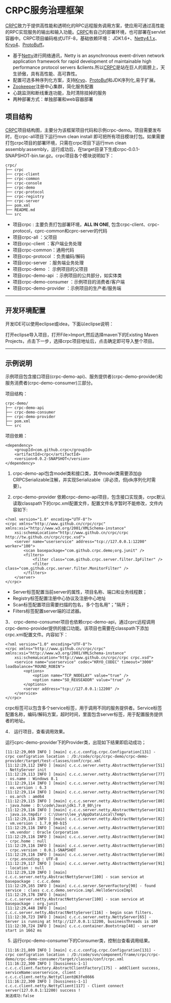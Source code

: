 # CRPC服务治理框架

[CRPC](http://www.github.com/leeyazhou)致力于提供高性能和透明化的RPC远程服务调用方案，使应用可通过高性能的RPC实现服务的输出和输入功能。[CRPC](http://www.github.cn/)有自己的部署环境，也可部署在servlet容器中。CRPC项目编码格式UTF-8，基础依赖环境： JDK1.6+、[Netty4.1.x](http://netty.io/)、[Kryo4](https://github.com/EsotericSoftware/kryo)、[ProtoBuff](https://github.com/google/protobuf/)。

* 基于[Netty](http://netty.io/)进行网络通讯，Netty is an asynchronous event-driven network application framework for rapid development of maintainable high performance protocol servers &amp;clients.所以[CRPC](http://www.github.cn/)是站在巨人的肩膀上，天生骄傲，具有高性能、高可靠性。
* 配置可选多种序列化方案，支持[Kryo](https://github.com/EsotericSoftware/kryo)、[ProtoBuf](https://github.com/google/protobuf/)和JDK序列化,易于扩展。
* [Zookeeper](https://zookeeper.apache.org/)注册中心集群，简化服务配置
* 心跳监测和断线重连功能，及时清除挂掉的服务
* 两种部署方式：单独部署和web容器部署

## 项目结构
[CRPC](http://www.github.cn/)项目结构图，主要分为该框架项目代码和示例crpc-demo。项目需要发布时，在crpc-all项目下运行mvn clean install 即可把所有项目模块打包。如果需要打包crpc项目的部署环境，只需在crpc项目下运行mvn clean assembly:assembly，运行成功后，在target目录下生成crpc-0.0.1-SNAPSHOT-bin.tar.gz。crpc项目各个模块说明如下：

```
crpc/
├── crpc
├── crpc-client
├── crpc-common
├── crpc-console
├── crpc-demo
├── crpc-protocol
├── crpc-registry
├── crpc-server
├── pom.xml
├── README.md
└── src
```


* 项目crpc : 主要负责打包部署环境，**ALL IN ONE**, 包含crpc-client、crpc-protocol，cprc-common和cprc-server的代码
* 项目crpc-all ：父项目
* 项目crpc-client ：客户端业务处理
* 项目crpc-common：通用代码
* 项目crpc-protocol ：负责编码/解码
* 项目crpc-server ：服务端业务处理
* 项目crpc-demo ： 示例项目的父项目
* 项目crpc-demo-api ：示例项目的公共部分，如实体类
* 项目crpc-demo-consumer ：示例项目的消费者/客户端
* 项目crpc-demo-provider ：示例项目的生产者/服务端

---

## 开发环境配置

开发IDE可以使用eclipse或idea，下面以eclipse说明：

打开eclipse导入项目，打开File&gt;Import,然后选择maven下的Existing Maven Projects，点击下一步，选择crpc项目地址后，点击确定即可导入整个项目。

---

## 示例说明

示例项目包含接口项目(crpc-demo-api)、服务提供者(crpc-demo-provider)和服务消费者(crpc-demo-consumer)三部分。

项目结构：
```
crpc-demo/
├── crpc-demo-api
├── crpc-demo-consumer
├── crpc-demo-provider
├── pom.xml
└── src
```

项目依赖：

```
<dependency>
    <groupId>com.github.crpc</groupId>
    <artifactId>crpc</artifactId>
    <version>0.0.2-SNAPSHOT</version>
</dependency>
```


1. crpc-demo-api包含model类和接口类，其中model类需要添加@ CRPCSerializable注解，并实现Serializable（非必须，但jdk序列化时需要）。

2. crpc-demo-provider 依赖crpc-demo-api项目，包含接口实现类，crpc默认读取classpath下的crpc.xml配置文件，配置文件名字暂时不能修改，文件内容如下:

```
<?xml version="1.0" encoding="UTF-8"?>
<crpc xmlns="http://www.github.cn/crpc/crpc" xmlns:xsi="http://www.w3.org/2001/XMLSchema-instance"
    xsi:schemaLocation="http://www.github.cn/crpc/crpc http://tw.github.cn/crpc/crpc.xsd">
    <server name="userservice" address="tcp://127.0.0.1:12200" worker="100">
        <scan basepackage="com.github.crpc.demo;org.junit" />
        <filters>
            <filter class="com.github.crpc.server.filter.IpFilter" />
            <filter class="com.github.crpc.server.filter.MonitorFilter" />
        </filters>
    </server>
</crpc>
```


* Server标签配置当前server的属性，项目名称、端口和业务线程数；
* Registry标签配置注册中心协议及注册中心地址
* Scan标签配置项目需要扫描的包名，多个包名用&quot;；&quot;隔开；
* Filters标签配置server端的过滤器。

3． crpc-demo-consumer项目也依赖crpc-demo-api，通过cprc远程调用crpc-demo-provider提供的接口功能。该项目也需要在classpath下添加crpc.xml配置文件。内容如下：

```
<?xml version="1.0" encoding="UTF-8"?>
<crpc xmlns="http://www.github.cn/crpc/crpc" xmlns:xsi="http://www.w3.org/2001/XMLSchema-instance"
    xsi:schemaLocation="http://www.github.cn/crpc/crpc crpc.xsd">
    <service name="userservice" codec="KRYO_CODEC" timeout="3000" loadbalance="ROUND_ROBIN">
        <options>
            <option name="TCP_NODELAY" value="true" />
            <option name="SO_REUSEADDR" value="true" />
        </options>
        <server address="tcp://127.0.0.1:12200" />
    </service>
</crpc>
```


crpc标签可以包含多个service标签，用于调用不同的服务提供者。Service标签配置名称，编码/解码方案，超时时间，里面包含server标签，用于配置服务提供者的地址。

4． 运行项目，查看调用效果。

运行cprc-demo-provider下的Provider类，出现如下结果即启动成功；

```
[11:12:29,069 INFO ] [main] c.c.c.config.crpc.Configuration[131] - crpc configration location : /D:/code/crpc/crpc-demo/crpc-demo-provider/target/test-classes/conf/crpc.xml
[11:12:29,112 INFO ] [main] c.c.c.server.netty.AbstractNettyServer[51] - NettyServer init
[11:12:29,113 INFO ] [main] c.c.c.server.netty.AbstractNettyServer[77] - os.name : Windows 8.1
[11:12:29,114 INFO ] [main] c.c.c.server.netty.AbstractNettyServer[78] - os.version : 6.3
[11:12:29,114 INFO ] [main] c.c.c.server.netty.AbstractNettyServer[79] - os.arch : amd64
[11:12:29,115 INFO ] [main] c.c.c.server.netty.AbstractNettyServer[80] - java.home : D:\code\Java\jdk1.7.0_80\jre
[11:12:29,116 INFO ] [main] c.c.c.server.netty.AbstractNettyServer[81] - java.io.tmpdir : C:\Users\lee_y\AppData\Local\Temp\
[11:12:29,116 INFO ] [main] c.c.c.server.netty.AbstractNettyServer[82] - vm.version : 1.7.0_80-b15
[11:12:29,116 INFO ] [main] c.c.c.server.netty.AbstractNettyServer[83] - vm.vendor : Oracle Corporation
[11:12:29,116 INFO ] [main] c.c.c.server.netty.AbstractNettyServer[84] - crpc.home : null
[11:12:29,116 INFO ] [main] c.c.c.server.netty.AbstractNettyServer[85] - crpc.version : 0.0.1-SNAPSHOT
[11:12:29,116 INFO ] [main] c.c.c.server.netty.AbstractNettyServer[86] - crpc.encoding : UTF-8
[11:12:29,117 INFO ] [main] c.c.c.server.netty.AbstractNettyServer[91] - location : null
[11:12:29,120 INFO ] [main] c.c.c.server.netty.AbstractNettyServer[100] - scan service at basepackage : c.c.c.demo
[11:12:29,165 INFO ] [main] c.c.c.server.ServerFactory[90] - found service : class c.c.c.demo.service.impl.HelloServiceImpl
[11:12:29,176 INFO ] [main] c.c.c.server.netty.AbstractNettyServer[100] - scan service at basepackage : org.junit
[11:12:29,448 INFO ] [main] c.c.c.server.netty.AbstractNettyServer[116] - begin scan filters.
[11:12:30,723 INFO ] [main] c.c.c.server.netty.NettyServer[65] - Server is running at http://127.0.0.1:12200, businessThreads is 100
[11:12:30,724 INFO ] [main] c.c.c.container.Bootstrap[48] - server start in 1662 ms
```

5. 运行crpc-demo-consumer下的Consumer类，控制台查看调用结果。

```
[11:16:21,809 INFO ] [main] c.c.c.config.crpc.Configuration[131] - crpc configration location : /D:/code/svn/component/frame/crpc/crpc-demo/crpc-demo-consumer/target/classes/conf/crpc.xml
[11:16:22,300 INFO ] [bussiness-1-1] c.c.c.client.factory.AbstractClientFactory[175] - addClient success, serviceName:userservice, client : c.c.c.client.netty.NettyClient@63fe8666
[11:16:22,300 INFO ] [bussiness-1-1] c.c.c.client.netty.NettyClient[117] - Client connect server(127.0.0.1:12200) success ! 
发送成功:false
```